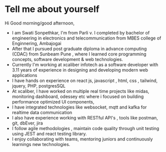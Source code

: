 # Tell me about yourself 

Hi Good morning/good afternoon,

- I am Swati Sonpethkar, I'm from Parli v. I completed by bachelor of engineering in electronics and telecommunication from MBES college of Enginnering, Ambajogai
- After that I pursued post graduate diploma in advance computing (CDAC) from Sunbeam Pune , where I learned core programming concepts, software development & web technologies.
- Currently I'm working at xcaliber infotech as a software developer with 3.11 years of experience in designing and developing modern web applications
- I have hands on experience on react js, javascript , html, css , tailwind, jquery, PHP, postgresSQL
- At xcaliber, I have worked on multiple real time projects like midas, monitoring dashboard, odessey etc where i focused on building performance optimized UI components, 
-  I have integrated technologies like websocket, mqtt and kafka for realtime data communication
- I also have experience working with RESTful API's , tools like postman, git, dbEver, jira 
- I follow agile methodologies , maintain code quality through unit testing using JEST and react testing library.
- I enjoy collaborating with teams, mentoring juniors and continuously learnings new technologies.



